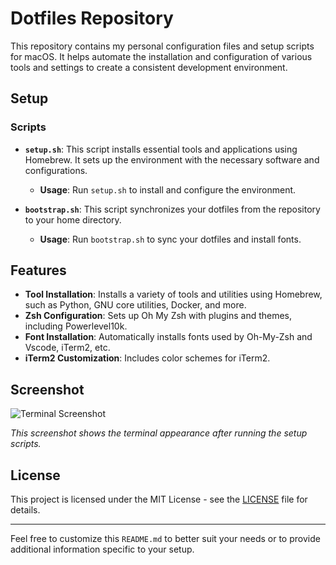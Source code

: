 # Dotfiles Repository

This repository contains my personal configuration files and setup scripts for macOS. It helps automate the installation and configuration of various tools and settings to create a consistent development environment.

## Setup


### Scripts

- **`setup.sh`**: This script installs essential tools and applications using Homebrew. It sets up the environment with the necessary software and configurations.

  - **Usage**: Run `setup.sh` to install and configure the environment.

- **`bootstrap.sh`**: This script synchronizes your dotfiles from the repository to your home directory.

  - **Usage**: Run `bootstrap.sh` to sync your dotfiles and install fonts.

## Features

- **Tool Installation**: Installs a variety of tools and utilities using Homebrew, such as Python, GNU core utilities, Docker, and more.
- **Zsh Configuration**: Sets up Oh My Zsh with plugins and themes, including Powerlevel10k.
- **Font Installation**: Automatically installs fonts used by Oh-My-Zsh and Vscode, iTerm2, etc.
- **iTerm2 Customization**: Includes color schemes for iTerm2.

## Screenshot

![Terminal Screenshot](screenshot.png)

*This screenshot shows the terminal appearance after running the setup scripts.*


## License

This project is licensed under the MIT License - see the [LICENSE](LICENSE) file for details.

---

Feel free to customize this `README.md` to better suit your needs or to provide additional information specific to your setup.